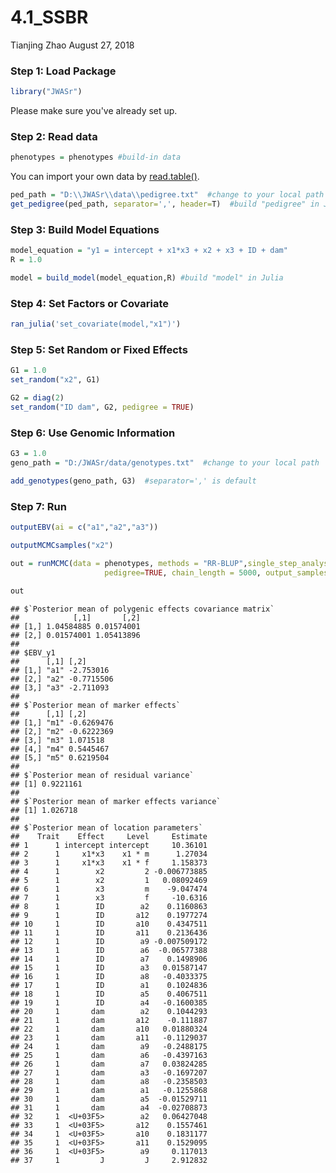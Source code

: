 4.1\_SSBR
================
Tianjing Zhao
August 27, 2018

### Step 1: Load Package

``` r
library("JWASr")
```
Please make sure you've already set up.

### Step 2: Read data
``` r
phenotypes = phenotypes #build-in data
```
You can import your own data by [read.table()](https://www.rdocumentation.org/packages/utils/versions/3.5.1/topics/read.table).
``` r
ped_path = "D:\\JWASr\\data\\pedigree.txt"  #change to your local path
get_pedigree(ped_path, separator=',', header=T)  #build "pedigree" in Julia
```

### Step 3: Build Model Equations

``` r
model_equation = "y1 = intercept + x1*x3 + x2 + x3 + ID + dam"
R = 1.0

model = build_model(model_equation,R) #build "model" in Julia
```

### Step 4: Set Factors or Covariate

``` r
ran_julia('set_covariate(model,"x1")')
```


### Step 5: Set Random or Fixed Effects

``` r
G1 = 1.0
set_random("x2", G1)
```


``` r
G2 = diag(2)
set_random("ID dam", G2, pedigree = TRUE)
```


### Step 6: Use Genomic Information


``` r
G3 = 1.0
geno_path = "D:/JWASr/data/genotypes.txt"  #change to your local path

add_genotypes(geno_path, G3)  #separator=',' is default
```

### Step 7: Run

``` r
outputEBV(ai = c("a1","a2","a3"))
```

``` r
outputMCMCsamples("x2")
```

``` r
out = runMCMC(data = phenotypes, methods = "RR-BLUP",single_step_analysis = TRUE,
                     pedigree=TRUE, chain_length = 5000, output_samples_frequency = 100,outputEBV = TRUE)  
```

``` r
out
```

    ## $`Posterior mean of polygenic effects covariance matrix`
    ##            [,1]       [,2]
    ## [1,] 1.04584885 0.01574001
    ## [2,] 0.01574001 1.05413896
    ## 
    ## $EBV_y1
    ##      [,1] [,2]      
    ## [1,] "a1" -2.753016 
    ## [2,] "a2" -0.7715506
    ## [3,] "a3" -2.711093 
    ## 
    ## $`Posterior mean of marker effects`
    ##      [,1] [,2]      
    ## [1,] "m1" -0.6269476
    ## [2,] "m2" -0.6222369
    ## [3,] "m3" 1.071518  
    ## [4,] "m4" 0.5445467 
    ## [5,] "m5" 0.6219504 
    ## 
    ## $`Posterior mean of residual variance`
    ## [1] 0.9221161
    ## 
    ## $`Posterior mean of marker effects variance`
    ## [1] 1.026718
    ## 
    ## $`Posterior mean of location parameters`
    ##    Trait    Effect     Level     Estimate
    ## 1      1 intercept intercept     10.36101
    ## 2      1     x1*x3    x1 * m      1.27034
    ## 3      1     x1*x3    x1 * f     1.158373
    ## 4      1        x2         2 -0.006773885
    ## 5      1        x2         1   0.08092469
    ## 6      1        x3         m    -9.047474
    ## 7      1        x3         f     -10.6316
    ## 8      1        ID        a2    0.1160863
    ## 9      1        ID       a12    0.1977274
    ## 10     1        ID       a10    0.4347511
    ## 11     1        ID       a11    0.2136436
    ## 12     1        ID        a9 -0.007509172
    ## 13     1        ID        a6  -0.06577388
    ## 14     1        ID        a7    0.1498906
    ## 15     1        ID        a3   0.01587147
    ## 16     1        ID        a8   -0.4033375
    ## 17     1        ID        a1    0.1024836
    ## 18     1        ID        a5    0.4067511
    ## 19     1        ID        a4   -0.1600385
    ## 20     1       dam        a2    0.1044293
    ## 21     1       dam       a12    -0.111887
    ## 22     1       dam       a10   0.01880324
    ## 23     1       dam       a11   -0.1129037
    ## 24     1       dam        a9   -0.2488175
    ## 25     1       dam        a6   -0.4397163
    ## 26     1       dam        a7   0.03824285
    ## 27     1       dam        a3   -0.1697207
    ## 28     1       dam        a8   -0.2358503
    ## 29     1       dam        a1   -0.1255868
    ## 30     1       dam        a5  -0.01529711
    ## 31     1       dam        a4  -0.02708873
    ## 32     1  <U+03F5>        a2   0.06427048
    ## 33     1  <U+03F5>       a12    0.1557461
    ## 34     1  <U+03F5>       a10    0.1831177
    ## 35     1  <U+03F5>       a11    0.1529095
    ## 36     1  <U+03F5>        a9     0.117013
    ## 37     1         J         J     2.912832
